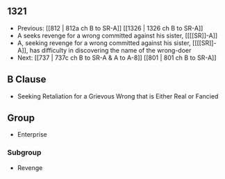 ## 1321
- Previous: [[812 | 812a ch B to SR-A]] [[1326 | 1326 ch B to SR-A]] 
- A seeks revenge for a wrong committed against his sister, [[[[SR]]-A]]
- A, seeking revenge for a wrong committed against his sister, [[[[SR]]-A]], has difficulty in discovering the name of the wrong-doer
- Next: [[737 | 737c ch B to SR-A &amp; A to A-8]] [[801 | 801 ch B to SR-A]] 

## B Clause
- Seeking Retaliation for a Grievous Wrong that is Either Real or Fancied

## Group
- Enterprise

### Subgroup
- Revenge

